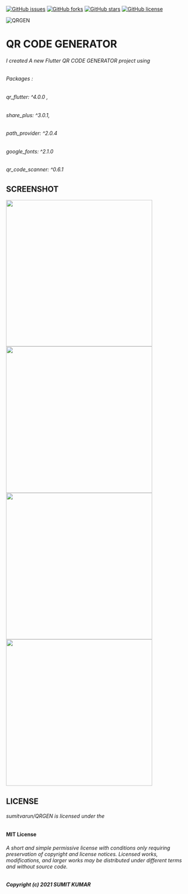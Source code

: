 [![GitHub issues](https://img.shields.io/github/issues/sumitvarun/QRGEN?style=for-the-badge)](https://github.com/sumitvarun/QRGEN/issues)
[![GitHub forks](https://img.shields.io/github/forks/sumitvarun/QRGEN?style=for-the-badge)](https://github.com/sumitvarun/QRGEN/network)
[![GitHub stars](https://img.shields.io/github/stars/sumitvarun/QRGEN?style=for-the-badge)](https://github.com/sumitvarun/QRGEN/stargazers)
[![GitHub license](https://img.shields.io/github/license/sumitvarun/QRGEN?style=for-the-badge)](https://github.com/sumitvarun/QRGEN)

<!--![GENERATE QR CODE (1)compress](https://user-images.githubusercontent.com/52107131/144990593-a7d8e356-2627-4ec2-8e07-efc7d094fafd.jpg)-->

![QRGEN](https://user-images.githubusercontent.com/52107131/145765798-f9625c3d-0658-4a47-b03f-f1a6fc05a6e7.png)


# QR CODE GENERATOR 

###### I created A new Flutter QR CODE GENERATOR project using 
######  Packages : 
###### qr_flutter: ^4.0.0 ,
###### share_plus: ^3.0.1, 
###### path_provider: ^2.0.4
###### google_fonts: ^2.1.0
###### qr_code_scanner: ^0.6.1

## SCREENSHOT

<div>
  <img src = "https://user-images.githubusercontent.com/52107131/145667932-128317ef-b5ed-41f3-bb72-f5b2b0d2f045.png" height = '400'>
    <img src = "https://user-images.githubusercontent.com/52107131/145667933-2a935628-020d-4637-8e07-bdbb5299bbfb.png" height = '400'>
    <img src = "https://user-images.githubusercontent.com/52107131/145667935-47cc9648-48bd-4b2a-9559-35eadef7edf7.png" height = '400'>
    <img src = "https://user-images.githubusercontent.com/52107131/145667936-38797256-3e76-4528-8625-ad31400fa811.png" height = '400'>

</div>

## LICENSE
###### sumitvarun/QRGEN is licensed under the
#### MIT License
###### A short and simple permissive license with conditions only requiring preservation of copyright and license notices. Licensed works, modifications, and larger works may be distributed under different terms and without source code.
##### Copyright (c) 2021 SUMIT KUMAR

